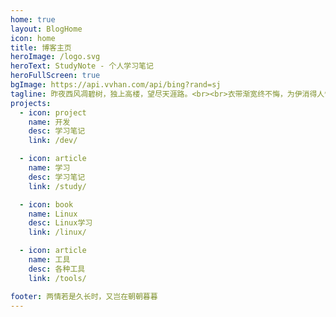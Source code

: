 ```yaml
---
home: true
layout: BlogHome
icon: home
title: 博客主页
heroImage: /logo.svg
heroText: StudyNote - 个人学习笔记
heroFullScreen: true
bgImage: https://api.vvhan.com/api/bing?rand=sj
tagline: 昨夜西风凋碧树，独上高楼，望尽天涯路。<br><br>衣带渐宽终不悔，为伊消得人憔悴。<br><br>众里寻他千百度，蓦然回首，那人却在，灯火阑珊处。
projects:
  - icon: project
    name: 开发
    desc: 学习笔记
    link: /dev/

  - icon: article
    name: 学习
    desc: 学习笔记
    link: /study/

  - icon: book
    name: Linux
    desc: Linux学习
    link: /linux/

  - icon: article
    name: 工具
    desc: 各种工具
    link: /tools/

footer: 两情若是久长时，又岂在朝朝暮暮
---
```

